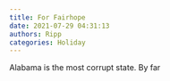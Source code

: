 ```yaml
---
title: For Fairhope
date: 2021-07-29 04:31:13
authors: Ripp
categories: Holiday
---
```


 Alabama is the most corrupt state.
By far